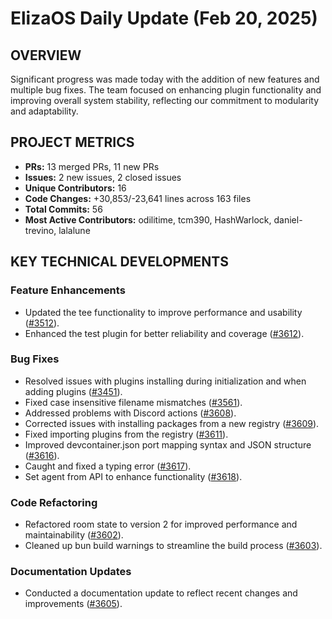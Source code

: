 # ElizaOS Daily Update (Feb 20, 2025)

## OVERVIEW 
Significant progress was made today with the addition of new features and multiple bug fixes. The team focused on enhancing plugin functionality and improving overall system stability, reflecting our commitment to modularity and adaptability.

## PROJECT METRICS
- **PRs:** 13 merged PRs, 11 new PRs
- **Issues:** 2 new issues, 2 closed issues
- **Unique Contributors:** 16
- **Code Changes:** +30,853/-23,641 lines across 163 files
- **Total Commits:** 56
- **Most Active Contributors:** odilitime, tcm390, HashWarlock, daniel-trevino, lalalune

## KEY TECHNICAL DEVELOPMENTS

### Feature Enhancements
- Updated the tee functionality to improve performance and usability ([#3512](https://github.com/elizaos/eliza/pull/3512)).
- Enhanced the test plugin for better reliability and coverage ([#3612](https://github.com/elizaos/eliza/pull/3612)).

### Bug Fixes
- Resolved issues with plugins installing during initialization and when adding plugins ([#3451](https://github.com/elizaos/eliza/pull/3451)).
- Fixed case insensitive filename mismatches ([#3561](https://github.com/elizaos/eliza/pull/3561)).
- Addressed problems with Discord actions ([#3608](https://github.com/elizaos/eliza/pull/3608)).
- Corrected issues with installing packages from a new registry ([#3609](https://github.com/elizaos/eliza/pull/3609)).
- Fixed importing plugins from the registry ([#3611](https://github.com/elizaos/eliza/pull/3611)).
- Improved devcontainer.json port mapping syntax and JSON structure ([#3616](https://github.com/elizaos/eliza/pull/3616)).
- Caught and fixed a typing error ([#3617](https://github.com/elizaos/eliza/pull/3617)).
- Set agent from API to enhance functionality ([#3618](https://github.com/elizaos/eliza/pull/3618)).

### Code Refactoring
- Refactored room state to version 2 for improved performance and maintainability ([#3602](https://github.com/elizaos/eliza/pull/3602)).
- Cleaned up bun build warnings to streamline the build process ([#3603](https://github.com/elizaos/eliza/pull/3603)).

### Documentation Updates
- Conducted a documentation update to reflect recent changes and improvements ([#3605](https://github.com/elizaos/eliza/pull/3605)).